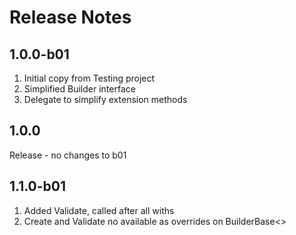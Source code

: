 ﻿# Release Notes

## 1.0.0-b01
1. Initial copy from Testing project
2. Simplified Builder interface
3. Delegate to simplify extension methods

## 1.0.0
Release - no changes to b01

## 1.1.0-b01
1. Added Validate, called after all withs
2. Create and Validate no available as overrides on BuilderBase<>